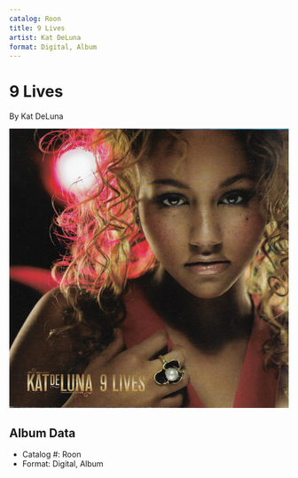 ```yaml
---
catalog: Roon
title: 9 Lives
artist: Kat DeLuna
format: Digital, Album
---
```


# 9 Lives

By Kat DeLuna

![](../../assets/albumcovers/Kat_DeLuna-9_Lives.png)

## Album Data

- Catalog #: Roon
- Format: Digital, Album

